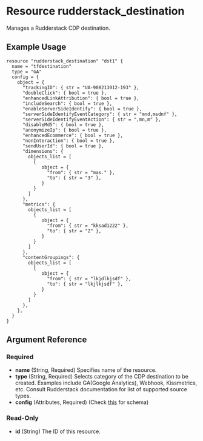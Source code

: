 # Resource rudderstack_destination
Manages a Rudderstack CDP destination.

<a id="example"></a>
## Example Usage
```
resource "rudderstack_destination" "dst1" {
  name = "tfdestination"
  type = "GA"
  config = {
    object = {
      "trackingID": { str = "UA-908213012-193" },
      "doubleClick": { bool = true },
      "enhancedLinkAttribution": { bool = true },
      "includeSearch": { bool = true },
      "enableServerSideIdentify": { bool = true },
      "serverSideIdentifyEventCategory": { str = "mnd,msdnf" },
      "serverSideIdentifyEventAction": { str = ",mn,m" },
      "disableMd5": { bool = true },
      "anonymizeIp": { bool = true },
      "enhancedEcommerce": { bool = true },
      "nonInteraction": { bool = true },
      "sendUserId": { bool = true },
      "dimensions": {
        objects_list = [
          {
             object = {
               "from": { str = "mas." },
               "to": { str = "3" },
             }
          }
        ]
      },
      "metrics": {
        objects_list = [
          {
             object = {
               "from": { str = "kksad1222" },
               "to": { str = "2" },
             }
          }
        ]
      },
      "contentGroupings": {
        objects_list = [
          {
             object = {
               "from": { str = "lkjdlkjsdf" },
               "to": { str = "lkjlkjsdf" },
             }
          }
        ]
      },
    },
  }
}
```

## Argument Reference

### Required

- **name** (String, Required) Specifies name of the resource.
- **type** (String, Required) Selects category of the CDP destination to be created. Examples include GA(Google Analytics), Webhook, Kissmetrics, etc.  Consult Rudderstack documentation for list of supported source types.
- **config** (Attributes, Required) (Check [this](config.md) for schema)

### Read-Only

- **id** (String) The ID of this resource.
